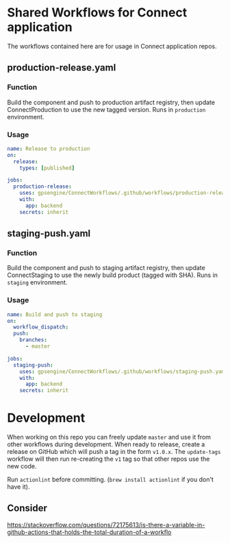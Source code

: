 # Shared Workflows for Connect application

The workflows contained here are for usage in Connect application repos.


## production-release.yaml

### Function

Build the component and push to production artifact registry, then update ConnectProduction to use
the new tagged version. Runs in `production` environment.

### Usage

```yaml
name: Release to production
on:
  release:
    types: [published]

jobs:
  production-release:
    uses: gpsengine/ConnectWorkflows/.github/workflows/production-release.yaml@v1
    with:
      app: backend
    secrets: inherit
```


## staging-push.yaml

### Function

Build the component and push to staging artifact registry, then update ConnectStaging to use
the newly build product (tagged with SHA). Runs in `staging` environment.

### Usage

```yaml
name: Build and push to staging
on:
  workflow_dispatch:
  push:
    branches:
      - master

jobs:
  staging-push:
    uses: gpsengine/ConnectWorkflows/.github/workflows/staging-push.yaml@v1
    with:
      app: backend
    secrets: inherit
```


# Development

When working on this repo you can freely update `master` and use it from other workflows during development. When
ready to release, create a release on GitHub which will push a tag in the form `v1.0.x`. The `update-tags` workflow
will then run re-creating the `v1` tag so that other repos use the new code.

Run `actionlint` before committing. (`brew install actionlint` if you don't have it).

## Consider

https://stackoverflow.com/questions/72175613/is-there-a-variable-in-github-actions-that-holds-the-total-duration-of-a-workflo

